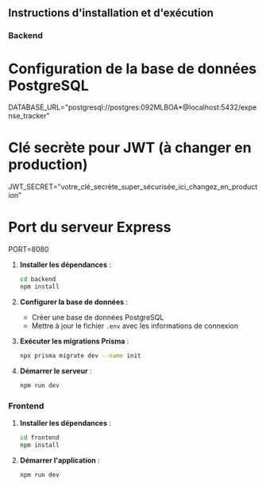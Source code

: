 

## Instructions d'installation et d'exécution

### Backend

# Configuration de la base de données PostgreSQL
DATABASE_URL="postgresql://postgres:092MLBOA*@localhost:5432/expense_tracker"

# Clé secrète pour JWT (à changer en production)
JWT_SECRET="votre_clé_secrète_super_sécurisée_ici_changez_en_production"

# Port du serveur Express
PORT=8080


1. **Installer les dépendances** :
   ```bash
   cd backend
   npm install
   ```

2. **Configurer la base de données** :
   - Créer une base de données PostgreSQL
   - Mettre à jour le fichier `.env` avec les informations de connexion

3. **Exécuter les migrations Prisma** :
   ```bash
   npx prisma migrate dev --name init
   ```

4. **Démarrer le serveur** :
   ```bash
   npm run dev
   ```

### Frontend

1. **Installer les dépendances** :
   ```bash
   cd frontend
   npm install
   ```

2. **Démarrer l'application** :
   ```bash
   npm run dev
   ```
